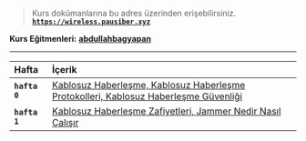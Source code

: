 > Kurs dokümanlarına bu adres üzerinden erişebilirsiniz.  
  [**`https://wireless.pausiber.xyz`**](https://wireless.pausiber.xyz)

**Kurs Eğitmenleri:** [**abdullahbagyapan**](https://github.com/abdullahbagyapan)

---

|     Hafta     |      İçerik    |
| :------------ | :------------- |
| **`hafta 0`** | [Kablosuz Haberleşme, Kablosuz Haberleşme Protokolleri, Kablosuz Haberleşme Güvenliği](https://wireless.pausiber.xyz/haftalar/hafta-sifir) |
| **`hafta 1`** | [Kablosuz Haberleşme Zafiyetleri, Jammer Nedir Nasıl Çalışır](https://wireless.pausiber.xyz/haftalar/hafta-bir) |
